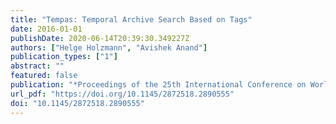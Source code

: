 ```yaml
---
title: "Tempas: Temporal Archive Search Based on Tags"
date: 2016-01-01
publishDate: 2020-06-14T20:39:30.349227Z
authors: ["Helge Holzmann", "Avishek Anand"]
publication_types: ["1"]
abstract: ""
featured: false
publication: "*Proceedings of the 25th International Conference on World Wide Web, WWW 2016, Montreal, Canada, April 11-15, 2016, Companion Volume*"
url_pdf: "https://doi.org/10.1145/2872518.2890555"
doi: "10.1145/2872518.2890555"
---
```


